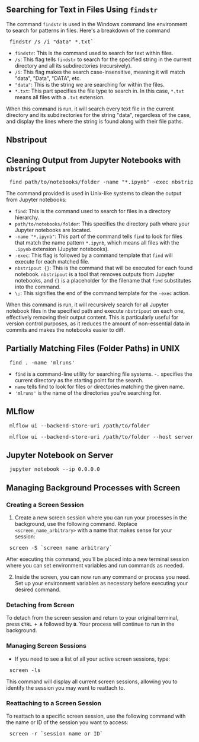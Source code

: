 ##  Searching for Text in Files Using `findstr`

The command `findstr` is used in the Windows command line environment to search for patterns in files. Here's a breakdown of the command

<pre> findstr /s /i "data" *.txt` </pre>

- `findstr`: This is the command used to search for text within files.  
- `/s`: This flag tells `findstr` to search for the specified string in the current directory and all its subdirectories (recursively).  
- `/i`: This flag makes the search case-insensitive, meaning it will match "data", "Data", "DATA", etc.
- `"data"`: This is the string we are searching for within the files.
- `*.txt`: This part specifies the file type to search in. In this case, `*.txt` means all files with a `.txt` extension.

When this command is run, it will search every text file in the current directory and its subdirectories for the string "data", regardless of the case, and display the lines where the string is found along with their file paths. 

## Nbstripout

## Cleaning Output from Jupyter Notebooks with `nbstripout`

<pre> find path/to/notebooks/folder -name "*.ipynb" -exec nbstripout {} \; </pre>

The command provided is used in Unix-like systems to clean the output from Jupyter notebooks:

- `find`: This is the command used to search for files in a directory hierarchy.
- `path/to/notebooks/folder`: This specifies the directory path where your Jupyter notebooks are located.
- `-name "*.ipynb"`: This part of the command tells `find` to look for files that match the name pattern `*.ipynb`, which means all files with the `.ipynb` extension (Jupyter notebooks).
- `-exec`: This flag is followed by a command template that `find` will execute for each matched file.
- `nbstripout {}`: This is the command that will be executed for each found notebook. `nbstripout` is a tool that removes outputs from Jupyter notebooks, and `{}` is a placeholder for the filename that `find` substitutes into the command.
- `\;`: This signifies the end of the command template for the `-exec` action.

When this command is run, it will recursively search for all Jupyter notebook files in the specified path and execute `nbstripout` on each one, effectively removing their output content. This is particularly useful for version control purposes, as it reduces the amount of non-essential data in commits and makes the notebooks easier to diff.

## Partially Matching Files (Folder Paths) in UNIX

<pre> find . -name 'mlruns' </pre>

- `find` is a command-line utility for searching file systems.
-`.` specifies the current directory as the starting point for the search.
- `name` tells find to look for files or directories matching the given name.
- `'mlruns'` is the name of the directories you're searching for.


## MLflow

<pre> mlflow ui --backend-store-uri /path/to/folder </pre>

<pre> mlflow ui --backend-store-uri /path/to/folder --host server name --port number </pre> 

## Jupyter Notebook on Server

<pre> jupyter notebook --ip 0.0.0.0 </pre> 


## Managing Background Processes with Screen

### Creating a Screen Session

1. Create a new screen session where you can run your processes in the background, use the following command. Replace `<screen_name_arbitrary>` with a name that makes sense for your session:

<pre> screen -S `screen_name_arbitrary` </pre> 

After executing this command, you'll be placed into a new terminal session where you can set environment variables and run commands as needed.

2. Inside the screen, you can now run any command or process you need. Set up your environment variables as necessary before executing your desired command.

### Detaching from Screen

To detach from the screen session and return to your original terminal, press **`CTRL + A`** followed by **`D`**. Your process will continue to run in the background.

### Managing Screen Sessions

* If you need to see a list of all your active screen sessions, type:

<pre> screen -ls </pre>

This command will display all current screen sessions, allowing you to identify the session you may want to reattach to.

### Reattaching to a Screen Session

To reattach to a specific screen session, use the following command with the name or ID of the session you want to access:

<pre> screen -r `session_name_or_ID` </pre> 

